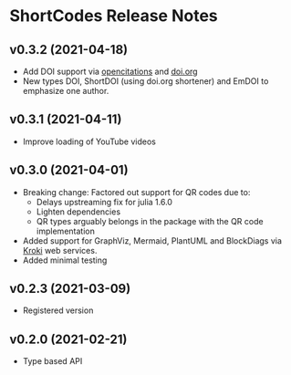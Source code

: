 # ShortCodes Release Notes

## v0.3.2 (2021-04-18)

* Add DOI support via [opencitations](https://opencitations.net) and [doi.org](https://doi.org)
* New types DOI, ShortDOI (using doi.org shortener) and EmDOI to emphasize one author.

## v0.3.1 (2021-04-11)

* Improve loading of YouTube videos

## v0.3.0 (2021-04-01)

* Breaking change: Factored out support for QR codes due to:
  - Delays upstreaming fix for julia 1.6.0
  - Lighten dependencies
  - QR types arguably belongs in the package with the QR code implementation
* Added support for GraphViz, Mermaid, PlantUML and BlockDiags via [Kroki](https://kroki.io) web services.
* Added minimal testing

## v0.2.3 (2021-03-09)

* Registered version

## v0.2.0 (2021-02-21)

* Type based API